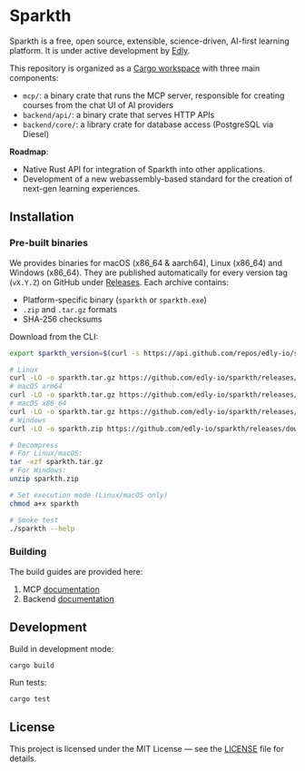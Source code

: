 # Sparkth

Sparkth is a free, open source, extensible, science-driven, AI-first learning platform. It is under active development by
[Edly](https://edly.io).

This repository is organized as a [Cargo workspace](https://doc.rust-lang.org/book/ch14-03-cargo-workspaces.html) with three main components:

- `mcp/`: a binary crate that runs the MCP server, responsible for creating courses from the chat UI of AI providers
- `backend/api/`: a binary crate that serves HTTP APIs
- `backend/core/`: a library crate for database access (PostgreSQL via Diesel)

**Roadmap**:

- Native Rust API for integration of Sparkth into other applications.
- Development of a new webassembly-based standard for the creation of next-gen learning experiences.

## Installation

### Pre-built binaries

We provides binaries for macOS (x86\_64 & aarch64), Linux (x86\_64) and Windows (x86\_64). They are published automatically for every version tag (`vX.Y.Z`) on GitHub under [Releases](https://github.com/edly-io/sparkth/releases). Each archive contains:

* Platform-specific binary (`sparkth` or `sparkth.exe`)
* `.zip` and `.tar.gz` formats
* SHA-256 checksums

Download from the CLI:

```sh
export sparkth_version=$(curl -s https://api.github.com/repos/edly-io/sparkth/releases/latest | sed -n 's/.*"tag_name": "\([^"]*\)".*/\1/p')

# Linux
curl -LO -o sparkth.tar.gz https://github.com/edly-io/sparkth/releases/download/$sparkth_version/sparkth-$sparkth_version-x86_64-unknown-linux-gnu.tar.gz
# macOS arm64
curl -LO -o sparkth.tar.gz https://github.com/edly-io/sparkth/releases/download/$sparkth_version/sparkth-$sparkth_version-aarch64-apple-darwin.tar.gz
# macOS x86_64
curl -LO -o sparkth.tar.gz https://github.com/edly-io/sparkth/releases/download/$sparkth_version/sparkth-$sparkth_version-x86_64-apple-darwin.tar.gz
# Windows
curl -LO -o sparkth.zip https://github.com/edly-io/sparkth/releases/download/$sparkth_version/sparkth-$sparkth_version-x86_64-pc-windows-msvc.zip

# Decompress
# For Linux/macOS:
tar -xzf sparkth.tar.gz
# For Windows:
unzip sparkth.zip

# Set execution mode (Linux/macOS only)
chmod a+x sparkth

# Smoke test
./sparkth --help
```

### Building

The build guides are provided here:

1. MCP [documentation](/mcp/README.md)
2. Backend [documentation](/backend/README.md)


## Development

Build in development mode:

    cargo build

Run tests:

    cargo test

## License

This project is licensed under the MIT License — see the [LICENSE](LICENSE) file for details.

